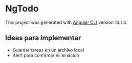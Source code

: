 # NgTodo

This project was generated with [Angular CLI](https://github.com/angular/angular-cli) version 13.1.4.

## Ideas para implementar

- Guardar tareas en un archivo local
- Alert para confirmar eliminacion

